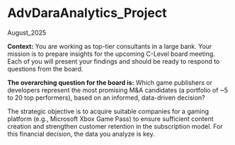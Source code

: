 # AdvDaraAnalytics_Project
August_2025

**Context:**
You are working as top-tier consultants in a large bank.
Your mission is to prepare insights for the upcoming C-Level board meeting.
Each of you will present your findings and should be ready to respond to questions from the board.

**The overarching question for the board is:**
Which game publishers or developers represent the most promising M&A candidates (a portfolio of
~5 to 20 top performers), based on an informed, data-driven decision?

The strategic objective is to acquire suitable companies for a gaming platform (e.g., Microsoft Xbox
Game Pass) to ensure sufficient content creation and strengthen customer retention in the
subscription model. For this financial decision, the data you analyze is key.
